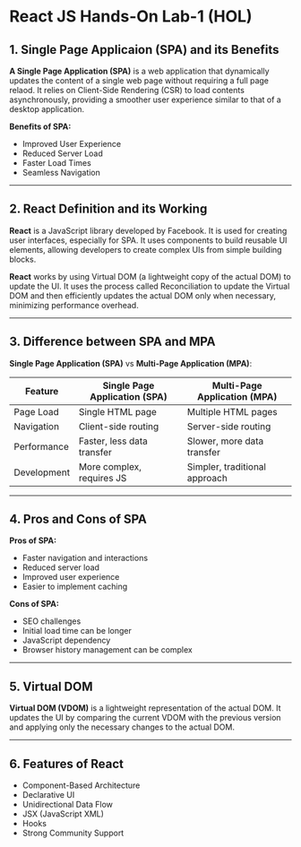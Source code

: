 # React JS Hands-On Lab-1 (HOL)

## 1. Single Page Applicaion (SPA) and its Benefits

**A Single Page Application (SPA)** is a web application that dynamically updates the content of a single web page without requiring a full page relaod. It relies on Client-Side Rendering (CSR) to load contents asynchronously, providing a smoother user experience similar to that of a desktop application.

**Benefits of SPA:**

- Improved User Experience
- Reduced Server Load
- Faster Load Times
- Seamless Navigation

----

## 2. React Definition and its Working

**React** is a JavaScript library developed by Facebook. It is used for creating user interfaces, especially for SPA. It uses components to build reusable UI elements, allowing developers to create complex UIs from simple building blocks.

**React** works by using Virtual DOM (a lightweight copy of the actual DOM) to update the UI. It uses the process called Reconciliation to update the Virtual DOM and then efficiently updates the actual DOM only when necessary, minimizing performance overhead.

----

## 3. Difference between SPA and MPA

**Single Page Application (SPA)** vs **Multi-Page Application (MPA)**:

| Feature                | Single Page Application (SPA) | Multi-Page Application (MPA) |
|------------------------|-------------------------------|-------------------------------|
| Page Load              | Single HTML page              | Multiple HTML pages           |
| Navigation             | Client-side routing           | Server-side routing           |
| Performance            | Faster, less data transfer    | Slower, more data transfer    |
| Development            | More complex, requires JS     | Simpler, traditional approach  |

----

## 4. Pros and Cons of SPA

**Pros of SPA:**

- Faster navigation and interactions
- Reduced server load
- Improved user experience
- Easier to implement caching

**Cons of SPA:**

- SEO challenges
- Initial load time can be longer
- JavaScript dependency
- Browser history management can be complex

----

## 5. Virtual DOM

**Virtual DOM (VDOM)** is a lightweight representation of the actual DOM. It updates the UI by comparing the current VDOM with the previous version and applying only the necessary changes to the actual DOM.

----

## 6. Features of React

- Component-Based Architecture
- Declarative UI
- Unidirectional Data Flow
- JSX (JavaScript XML)
- Hooks
- Strong Community Support
